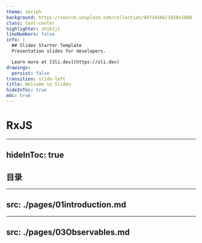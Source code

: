```yaml
---
theme: seriph
background: https://source.unsplash.com/collection/94734566/1920x1080
class: text-center
highlighter: shikiji
lineNumbers: false
info: |
  ## Slidev Starter Template
  Presentation slides for developers.

  Learn more at [Sli.dev](https://sli.dev)
drawings:
  persist: false
transition: slide-left
title: Welcome to Slidev
hideInToc: true
mdc: true
---
```




# RxJS

---

hideInToc: true
---

## 目录

<Toc columns="4" />

---
src: ./pages/01introduction.md
---

---
src: ./pages/03Observables.md
---

